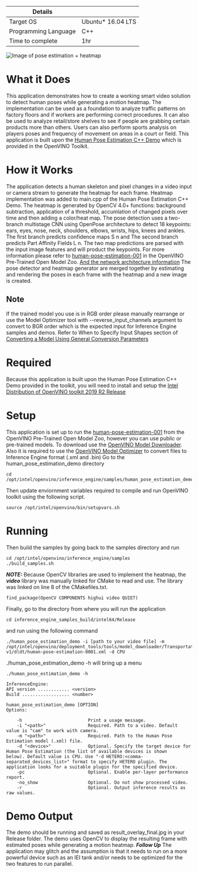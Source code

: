 
Details |         |
--------|---------|
Target OS | Ubuntu* 16.04 LTS |
Programming Language | C++ |
Time to complete | 1hr |

![Image of pose estimation + heatmap]()

# What it Does
This application demonstrates how to create a working smart video solution to detect human poses while generating a motion heatmap. The implementation can be used as a foundation to analyze traffic patterns on factory floors and if workers are performing correct procedures. It can also be used to analyze retail/store shelves to see if people are grabbing certain products more than others. Users can also perform sports analysis on players poses and frequency of movement on areas in a court or field. 
This application is built upon the [Human Pose Estimation C++ Demo](https://docs.openvinotoolkit.org/2019_R1/_inference_engine_samples_human_pose_estimation_demo_README.html) which is provided in the OpenVINO Toolkit.

# How it Works
The application detects a human skeleton and pixel changes in a video input or camera stream to generate the heatmap for each frame. Heatmap implementation was added to main.cpp of the Human Pose Estimation C++ Demo. The heatmap is generated by OpenCV 4.0+ functions: background subtraction, application of a threshold, accumlation of changed pixels over time and then adding a color/heat map. 
The pose detection uses a two-branch multistage CNN using OpenPose architecture to detect 18 keypoints: ears, eyes, nose, neck, shoulders, elbows, wrists, hips, knees and ankles. The first branch predicts confidence maps S n and The second branch predicts Part Affinity Fields L n. The two map predictions are parsed with the input image features and will product the keypoints. For more information please refer to [human-pose-estimation-001](https://docs.openvinotoolkit.org/latest/_intel_models_human_pose_estimation_0001_description_human_pose_estimation_0001.html) in the OpenVINO Pre-Trained Open Model Zoo. [And the network architecture information](https://www.learnopencv.com/deep-learning-based-human-pose-estimation-using-opencv-cpp-python/) 
The pose detector and heatmap generator are merged together by estimating and rendering the poses in each frame with the heatmap and a new image is created.

## Note
If the trained model you use is in RGB order please manually rearrange or use the Model Optimizer tool with --reverse_input_channels argument to convert to BGR order which is the expected input for Inference Engine samples and demos. Refer to When to Specify Input Shapes section of [Converting a Model Using General Conversion Parameters](https://docs.openvinotoolkit.org/2019_R1/_docs_MO_DG_prepare_model_convert_model_Converting_Model_General.html)

# Required
Because this application is built upon the Human Pose Estimation C++ Demo provided in the toolkit, you will need to install and setup the [Intel Distribution of OpenVINO toolkit 2019 R2 Release](https://software.intel.com/en-us/openvino-toolkit/choose-download)

# Setup
This application is set up to run the [human-pose-estimation-001](https://docs.openvinotoolkit.org/latest/_intel_models_human_pose_estimation_0001_description_human_pose_estimation_0001.html) from the OpenVINO Pre-Trained Open Model Zoo, however you can use public or pre-trained models. To download use the [OpenVINO Model Downloader](https://software.intel.com/en-us/articles/model-downloader-essentials). 
Also it is required to use the [OpenVINO Model Optimizer](https://docs.openvinotoolkit.org/2019_R1/_docs_MO_DG_Deep_Learning_Model_Optimizer_DevGuide.html) to convert files to Inference Engine format (.xml and .bin) 
Go to the human_pose_estimation_demo directory

    cd /opt/intel/openvino/inference_engine/samples/human_pose_estimation_demo/ 

Then update enviornment variables required to compile and run OpenVINO toolkit using the following script.
    
    source /opt/intel/openvino/bin/setupvars.sh

# Running
Then build the samples by going back to the samples directory and run 

    cd /opt/intel/openvino/inference_engine/samples
    ./build_samples.sh

***NOTE:*** Because OpenCV libraries are used to implement the heatmap, the ***video*** library was manually linked for CMake to read and use. The library was linked on line 8 of the CMakefiles.txt. 

    find_package(OpenCV COMPONENTS highui video QUIET)

Finally, go to the directory from where you will run the application

    cd inference_engine_samples_build/intel64/Release

and run using the following command

    ./human_pose_estimation_demo -i [path to your video file] -m /opt/intel/openvino/deployment_tools/tools/model_downloader/Transportation/human_pose_estimation/mobilenet-v1/dldt/human-pose-estimation-0001.xml -d CPU 


./human_pose_estimation_demo  -h will bring up a menu 

    ./human_pose_estimation_demo -h
 
    InferenceEngine:
    API version ............ <version>
    Build .................. <number>
   
    human_pose_estimation_demo [OPTION]
    Options:

        -h                         Print a usage message.
        -i "<path>"                Required. Path to a video. Default value is "cam" to work with camera.
        -m "<path>"                Required. Path to the Human Pose Estimation model (.xml) file.
        -d "<device>"              Optional. Specify the target device for Human Pose Estimation (the list of available devices is shown      below). Default value is CPU. Use "-d HETERO:<comma-separated_devices_list>" format to specify HETERO plugin. The application looks for a suitable plugin for the specified device.
        -pc                        Optional. Enable per-layer performance report.
        -no_show                   Optional. Do not show processed video.
        -r                         Optional. Output inference results as raw values.

# Demo Output

The demo should be running and saved as result_overlay_final.jpg in your Release folder.
The demo uses OpenCV to display the resulting frame with estimated poses while generating a motion heatmap. 
***Follow Up***
The application may glitch and the assumption is that it needs to run on a more powerful device such as an IEI tank and/or needs to be optimized for the two features to run parallel. 
